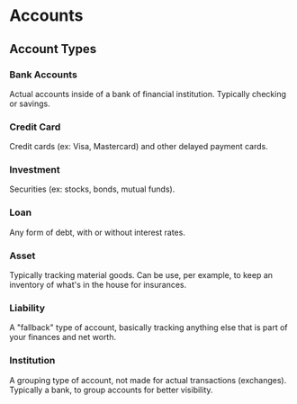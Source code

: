 # Accounts

## Account Types

### Bank Accounts
Actual accounts inside of a bank of financial institution. Typically checking or savings.

### Credit Card
Credit cards (ex: Visa, Mastercard) and other delayed payment cards.

### Investment
Securities (ex: stocks, bonds, mutual funds).

### Loan
Any form of debt, with or without interest rates.

### Asset
Typically tracking material goods. Can be use, per example, to keep an inventory of what's in the
house for insurances.

### Liability
A "fallback" type of account, basically tracking anything else that is part of your finances and
net worth.

### Institution
A grouping type of account, not made for actual transactions (exchanges). Typically a bank, to group
accounts for better visibility.
